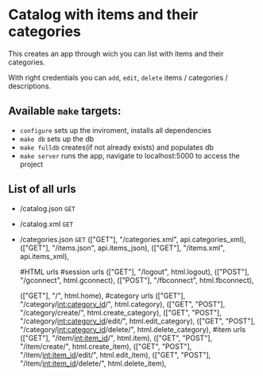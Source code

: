 Catalog with items and their categories
=======================================

This creates an app through wich you can list with items and their categories.

With right credentials you can `add`, `edit`, `delete` items / categories / descriptions.

## Available `make` targets:

* `configure` sets up the inviroment, installs all dependencies
* `make db` sets up the db
* `make fulldb` creates(if not already exists) and populates db
* `make server` runs the app, navigate to localhost:5000 to access the project

## List of all urls
* /catalog.json `GET`
* /catalog.xml `GET`
* /categories.json `GET`
    (["GET"], "/categories.xml", api.categories_xml),
    (["GET"], "/items.json", api.items_json),
    (["GET"], "/items.xml", api.items_xml),


    #HTML urls
    #session urls
    (["GET"], "/logout", html.logout),
    (["POST"], "/gconnect", html.gconnect),
    (["POST"], "/fbconnect", html.fbconnect),

    (["GET"], "/", html.home),
    #category urls
    (["GET"], "/category/<int:category_id>/", html.category),
    (["GET", "POST"], "/category/create/", html.create_category),
    (["GET", "POST"], "/category/<int:category_id>/edit/", html.edit_category),
    (["GET", "POST"], "/category/<int:category_id>/delete/", html.delete_category),
    #item urls
    (["GET"], "/item/<int:item_id>/", html.item),
    (["GET", "POST"], "/item/create/", html.create_item),
    (["GET", "POST"], "/item/<int:item_id>/edit/", html.edit_item),
    (["GET", "POST"], "/item/<int:item_id>/delete/", html.delete_item),
